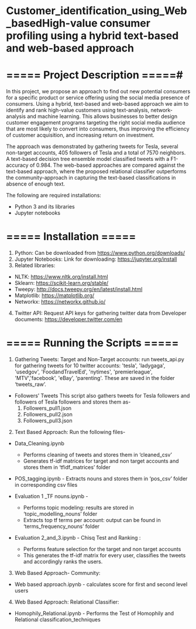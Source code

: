 # Customer_identification_using_Web_basedHigh-value consumer profiling using a hybrid                                      text-based and web-based approach


# ===== Project Description =====#


In this project, we propose an approach to find out new potential consumers for a specific product or service offering using the social media presence of consumers. Using a hybrid, text-based and web-based approach we aim to identify and rank high-value customers using text-analysis, network-analysis and machine learning. This allows businesses to better design customer engagement programs targeting the right social media audience that are most likely to convert into consumers, thus improving the efficiency of customer acquisition, and increasing return on investment.


The approach was demonstrated by gathering tweets for Tesla, several non-target accounts, 405 followers of Tesla and a total of 7570 neighbors. A text-based decision tree ensemble model classified tweets with a F1-accuracy of 0.984. The web-based approaches are compared against the text-based approach, where the proposed relational classifier outperforms the community-approach in capturing the text-based classifications in absence of enough text. 


The following are required installations:
- Python 3 and its libraries
- Jupyter notebooks


# ===== Installation ===== #
1. Python: Can be downloaded from https://www.python.org/downloads/
2. Jupyter Notebooks: Link for downloading: https://jupyter.org/install
3. Related libraries:
* NLTK: https://www.nltk.org/install.html
* Sklearn: https://scikit-learn.org/stable/
* Tweepy: http://docs.tweepy.org/en/latest/install.html
* Matplotlib: https://matplotlib.org/
* Networkx: https://networkx.github.io/

4. Twitter API: Request API keys for gathering twitter data from Developer documents: https://developer.twitter.com/en 

# ===== Running the Scripts ===== #
1. Gathering Tweets: 
Target and Non-Target accounts:
run tweets_api.py for gathering tweets for 10 twitter accounts: 'tesla', 'ladygaga', 'usedgov', 'FoodandTravelEd', 'nytimes', 'premierleague', 'MTV','facebook', 'eBay', 'parenting'. These are saved in the folder ‘tweets_raw’.

* Followers’ Tweets
  This script also gathers tweets for Tesla followers and followers of Tesla followers and stores them as-
  1. Followers_pull1.json
  2. Followers_pull2.json
  3. Followers_pull3.json

2. Text Based Approach: Run the following files-
* Data_Cleaning.ipynb 
   * Performs cleaning of tweets and stores them in ‘cleaned_csv’
   * Generates tf-idf matrices for target and non target accounts and stores them in ‘tfidf_matrices’ folder

* POS_tagging.ipynb - Extracts nouns and stores them in ‘pos_csv’ folder in corresponding csv files

* Evaluation 1 _TF nouns.ipynb - 
   * Performs topic modeling: results are stored in ‘topic_modelling_nouns’ folder
   * Extracts top tf terms per account: output can be found in ‘terms_frequency_nouns’ folder

* Evaluation 2_and_3.ipynb - Chisq Test and Ranking : 
   * Performs feature selection for the target and non target accounts
   * This generates the tf-idf matrix for every user, classifies the tweets and accordingly ranks the users.

3. Web Based Approach- Community: 
* Web based approach.ipynb - calculates score for first and second level users

4. Web Based Approach: Relational Classifier:
*  Homophily_Relational.ipynb - Performs the Test of Homophily and Relational classification_techniques
